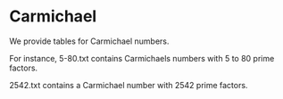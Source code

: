 # Carmichael
We provide tables for Carmichael numbers.

For instance,
5-80.txt contains Carmichaels numbers with 5 to 80 prime factors.

2542.txt contains a Carmichael number with 2542 prime factors.
